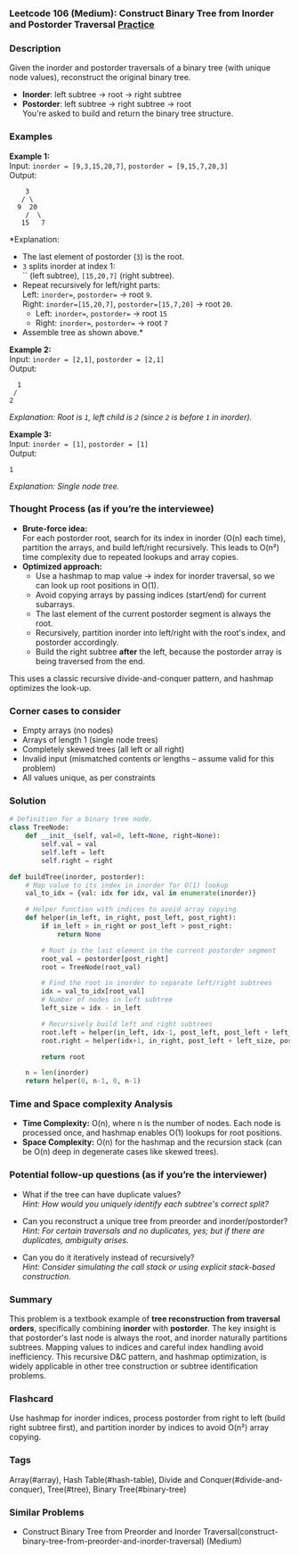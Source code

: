 ### Leetcode 106 (Medium): Construct Binary Tree from Inorder and Postorder Traversal [Practice](https://leetcode.com/problems/construct-binary-tree-from-inorder-and-postorder-traversal)

### Description  
Given the inorder and postorder traversals of a binary tree (with unique node values), reconstruct the original binary tree.  
- **Inorder**: left subtree → root → right subtree  
- **Postorder**: left subtree → right subtree → root  
You're asked to build and return the binary tree structure.  

### Examples  

**Example 1:**  
Input: `inorder = [9,3,15,20,7]`, `postorder = [9,15,7,20,3]`  
Output:  
```
    3
   / \
  9  20
    /  \
   15   7
```  
*Explanation:  
- The last element of postorder (`3`) is the root.  
- `3` splits inorder at index 1:  
  `` (left subtree), `[15,20,7]` (right subtree).  
- Repeat recursively for left/right parts:  
  Left: `inorder=`, `postorder=` → root `9`.  
  Right: `inorder=[15,20,7]`, `postorder=[15,7,20]` → root `20`.  
  - Left: `inorder=`, `postorder=` → root `15`  
  - Right: `inorder=`, `postorder=` → root `7`  
- Assemble tree as shown above.*

**Example 2:**  
Input: `inorder = [2,1]`, `postorder = [2,1]`  
Output:  
```
  1
 /
2
```  
*Explanation: Root is `1`, left child is `2` (since `2` is before `1` in inorder).*

**Example 3:**  
Input: `inorder = [1]`, `postorder = [1]`  
Output:  
```
1
```  
*Explanation: Single node tree.*

### Thought Process (as if you’re the interviewee)  
- **Brute-force idea:**  
  For each postorder root, search for its index in inorder (O(n) each time), partition the arrays, and build left/right recursively. This leads to O(n²) time complexity due to repeated lookups and array copies.
- **Optimized approach:**  
  - Use a hashmap to map value → index for inorder traversal, so we can look up root positions in O(1).
  - Avoid copying arrays by passing indices (start/end) for current subarrays.
  - The last element of the current postorder segment is always the root.
  - Recursively, partition inorder into left/right with the root's index, and postorder accordingly.
  - Build the right subtree **after** the left, because the postorder array is being traversed from the end.

This uses a classic recursive divide-and-conquer pattern, and hashmap optimizes the look-up.

### Corner cases to consider  
- Empty arrays (no nodes)  
- Arrays of length 1 (single node trees)  
- Completely skewed trees (all left or all right)  
- Invalid input (mismatched contents or lengths – assume valid for this problem)  
- All values unique, as per constraints

### Solution

```python
# Definition for a binary tree node.
class TreeNode:
    def __init__(self, val=0, left=None, right=None):
        self.val = val
        self.left = left
        self.right = right

def buildTree(inorder, postorder):
    # Map value to its index in inorder for O(1) lookup
    val_to_idx = {val: idx for idx, val in enumerate(inorder)}

    # Helper function with indices to avoid array copying
    def helper(in_left, in_right, post_left, post_right):
        if in_left > in_right or post_left > post_right:
            return None

        # Root is the last element in the current postorder segment
        root_val = postorder[post_right]
        root = TreeNode(root_val)

        # Find the root in inorder to separate left/right subtrees
        idx = val_to_idx[root_val]
        # Number of nodes in left subtree
        left_size = idx - in_left

        # Recursively build left and right subtrees
        root.left = helper(in_left, idx-1, post_left, post_left + left_size - 1)
        root.right = helper(idx+1, in_right, post_left + left_size, post_right - 1)

        return root

    n = len(inorder)
    return helper(0, n-1, 0, n-1)
```

### Time and Space complexity Analysis  

- **Time Complexity:** O(n), where n is the number of nodes. Each node is processed once, and hashmap enables O(1) lookups for root positions.
- **Space Complexity:** O(n) for the hashmap and the recursion stack (can be O(n) deep in degenerate cases like skewed trees).

### Potential follow-up questions (as if you’re the interviewer)  

- What if the tree can have duplicate values?  
  *Hint: How would you uniquely identify each subtree's correct split?*

- Can you reconstruct a unique tree from preorder and inorder/postorder?  
  *Hint: For certain traversals and no duplicates, yes; but if there are duplicates, ambiguity arises.*

- Can you do it iteratively instead of recursively?  
  *Hint: Consider simulating the call stack or using explicit stack-based construction.*

### Summary
This problem is a textbook example of **tree reconstruction from traversal orders**, specifically combining **inorder** with **postorder**. The key insight is that postorder's last node is always the root, and inorder naturally partitions subtrees. Mapping values to indices and careful index handling avoid inefficiency. This recursive D&C pattern, and hashmap optimization, is widely applicable in other tree construction or subtree identification problems.


### Flashcard
Use hashmap for inorder indices, process postorder from right to left (build right subtree first), and partition inorder by indices to avoid O(n²) array copying.

### Tags
Array(#array), Hash Table(#hash-table), Divide and Conquer(#divide-and-conquer), Tree(#tree), Binary Tree(#binary-tree)

### Similar Problems
- Construct Binary Tree from Preorder and Inorder Traversal(construct-binary-tree-from-preorder-and-inorder-traversal) (Medium)